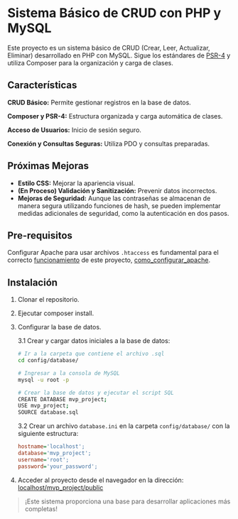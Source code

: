 # Sistema Básico de CRUD con PHP y MySQL
Este proyecto es un sistema básico de CRUD (Crear, Leer, Actualizar, Eliminar) desarrollado en PHP con MySQL. Sigue los estándares de [PSR-4] y utiliza Composer para la organización y carga de clases.

## Características
**CRUD Básico:** Permite gestionar registros en la base de datos.

**Composer y PSR-4:** Estructura organizada y carga automática de clases.

**Acceso de Usuarios:** Inicio de sesión seguro.

**Conexión y Consultas Seguras:** Utiliza PDO y consultas preparadas.


## Próximas Mejoras
- **Estilo CSS:** Mejorar la apariencia visual.
- **(En Proceso) Validación y Sanitización:** Prevenir datos incorrectos.
- **Mejoras de Seguridad:** Aunque las contraseñas se almacenan de manera segura utilizando funciones de hash, se pueden implementar medidas adicionales de seguridad, como la autenticación en dos pasos.

## Pre-requisitos

Configurar Apache para usar archivos `.htaccess` es fundamental para el correcto [funcionamiento] de este proyecto, [como_configurar_apache].

## Instalación
1. Clonar el repositorio.
2. Ejecutar composer install.
3. Configurar la base de datos.

    3.1 Crear y cargar datos iniciales a la base de datos:
    ```bash
    # Ir a la carpeta que contiene el archivo .sql
    cd config/database/

    # Ingresar a la consola de MySQL
    mysql -u root -p

    # Crear la base de datos y ejecutar el script SQL
    CREATE DATABASE mvp_project;
    USE mvp_project;
    SOURCE database.sql
    ```
    3.2 Crear un archivo `database.ini` en la carpeta `config/database/` con la siguiente estructura:
    ```ini
    hostname='localhost';
    database='mvp_project';
    username='root';
    password='your_password';
    ```
4. Acceder al proyecto desde el navegador en la dirección:
[localhost/mvp_project/public](http://localhost/mvp_project/public)

> ¡Este sistema proporciona una base para desarrollar aplicaciones más completas!

[PSR-4]:https://www.php-fig.org/psr/psr-4/
[funcionamiento]:https://stackoverflow.com/questions/65417541/apache-doesnt-seem-to-be-detecting-my-htaccess-file
[como_configurar_apache]:https://bootcampdeveloper.com/htaccess-configuracion-redirecciones-https-dominio/

